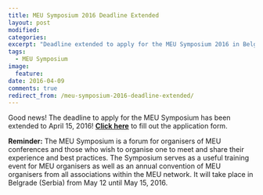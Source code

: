 ```yaml
---
title: MEU Symposium 2016 Deadline Extended
layout: post
modified:
categories:
excerpt: "Deadline extended to apply for the MEU Symposium 2016 in Belgrade, Serbia"
tags: 
  - MEU Symposium
image:
  feature: 
date: 2016-04-09
comments: true
redirect_from: /meu-symposium-2016-deadline-extended/
---
```


Good news! The deadline to apply for the MEU Symposium has been extended to April 15, 2016! 
**[Click here](http://symposium.apply.beta-europe.org)** to fill out the application form.

**Reminder:**
The MEU Symposium is a forum for organisers of MEU conferences and those who wish to organise one to meet and share their experience and best practices. The Symposium serves as a useful training event for MEU organisers as well as an annual convention of MEU organisers from all associations within the MEU network.
It will take place in Belgrade (Serbia) from May 12 until May 15, 2016.
